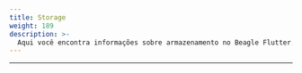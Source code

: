 ```yaml
---
title: Storage
weight: 189
description: >-
  Aqui você encontra informações sobre armazenamento no Beagle Flutter.
---
```


---

<!-- todo -->
